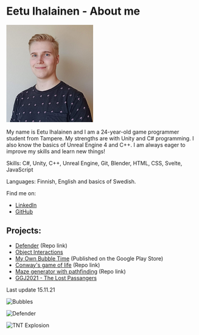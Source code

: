 # Eetu Ihalainen - About me
![Eetu](./images/Eetu.png)

My name is Eetu Ihalainen and I am a 24-year-old game programmer student from Tampere. My strengths are with Unity and C# programming. I also know the basics of Unreal Engine 4 and C++. I am always eager to improve my skills and learn new things!

Skills: C#, Unity, C++, Unreal Engine, Git, Blender, HTML, CSS, Svelte, JavaScript

Languages: Finnish, English and basics of Swedish.

Find me on:

*   [LinkedIn](https://www.linkedin.com/in/eetu-ihalainen/)
*   [GitHub](https://github.com/Eetui)


## Projects:

*   [Defender](https://github.com/Eetui/Defender2) (Repo link)
*   [Object Interactions](./objectinteractions-page.html)
*   [My Own Bubble Time](./MyOwnBubbleTime.html) (Published on the Google Play Store)
*   [Conway's game of life](https://github.com/Eetui/GameOfLife) (Repo link)
*   [Maze generator with pathfinding](https://github.com/Eetui/MazeWithPathfinding) (Repo link)
*   [GGJ2021 - The Lost Passangers](https://globalgamejam.org/2021/games/lost-passengers-5)

Last update 15.11.21

![Bubbles](https://j.gifs.com/BrB6zx.gif)

![Defender](https://j.gifs.com/jYvEGR.gif)

![TNT Explosion](https://j.gifs.com/DqkqxK.gif)

